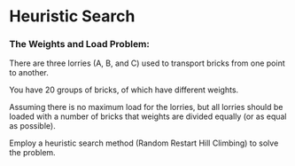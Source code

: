 # Heuristic Search

### The Weights and Load Problem:

There are three lorries (A, B, and C) used to transport bricks from one point to another. 

You have 20 groups of bricks, of which have different weights.  

Assuming there is no maximum load for the lorries, but all lorries should be loaded with a number of bricks that weights are divided equally (or as equal as possible).

Employ a heuristic search method (Random Restart Hill Climbing) to solve the problem.


